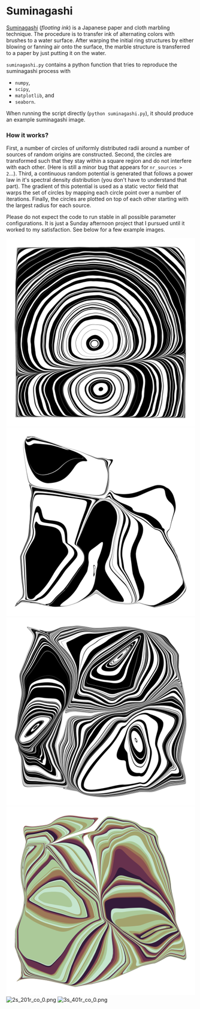 # Suminagashi

[Suminagashi](https://en.wikipedia.org/wiki/Paper_marbling#History_in_East_Asia) (_floating ink_) is a Japanese paper and cloth marbling technique. The procedure is to transfer ink of alternating colors with brushes to a water surface. After warping the initial ring structures by either blowing or fanning air onto the surface, the marble structure is transferred to a paper by just putting it on the water.

`suminagashi.py` contains a python function that tries to reproduce the suminagashi process with
- `numpy`,
- `scipy`,
- `matplotlib`, and
- `seaborn`.

When running the script directly (`python suminagashi.py`), it should produce an example suminagashi image.

### How it works?

First, a number of circles of uniformly distributed radii around a number of sources of random origins are constructed.
Second, the circles are transformed such that they stay within a square region and do not interfere with each other. (Here is still a minor bug that appears for `nr_sources > 2`...).
Third, a continuous random potential is generated that follows a power law in it's spectral density distribution (you don't have to understand that part).
The gradient of this potential is used as a static vector field that warps the set of circles by mapping each circle point over a number of iterations.
Finally, the circles are plotted on top of each other starting with the largest radius for each source.

Please do not expect the code to run stable in all possible parameter configurations. It is just a Sunday afternoon project that I pursued until it worked to my satisfaction. See below for a few example images.

![2s_81r_bw_0.png](png/2s_81r_bw_0.png)
![3s_21r_bw_0.png](png/3s_21r_bw_0.png)
![3s_81r_bw_0.png](png/3s_81r_bw_0.png)
![3s_81r_co_0.png](png/3s_81r_co_0.png)
![2s_201r_co_0.png](png/2s_201r_co_0.png)
![3s_401r_co_0.png](png/3s_401r_co_0.png)
